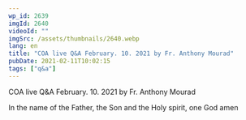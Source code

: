 ```yaml
---
wp_id: 2639
imgId: 2640
videoId: ""
imgSrc: /assets/thumbnails/2640.webp
lang: en
title: "COA live Q&A February. 10. 2021 by Fr. Anthony Mourad"
pubDate: 2021-02-11T10:02:15
tags: ["q&a"]
---
```


<!-- page: 6 -->

<p>COA live Q&amp;A February. 10. 2021 by Fr. Anthony Mourad</p>
<p>In the name of the Father, the Son and the Holy spirit, one God amen</p>
